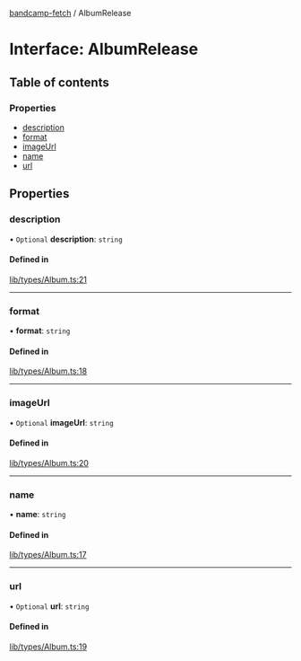 [bandcamp-fetch](../README.md) / AlbumRelease

# Interface: AlbumRelease

## Table of contents

### Properties

- [description](AlbumRelease.md#description)
- [format](AlbumRelease.md#format)
- [imageUrl](AlbumRelease.md#imageurl)
- [name](AlbumRelease.md#name)
- [url](AlbumRelease.md#url)

## Properties

### description

• `Optional` **description**: `string`

#### Defined in

[lib/types/Album.ts:21](https://github.com/patrickkfkan/bandcamp-fetch/blob/eace49c/src/lib/types/Album.ts#L21)

___

### format

• **format**: `string`

#### Defined in

[lib/types/Album.ts:18](https://github.com/patrickkfkan/bandcamp-fetch/blob/eace49c/src/lib/types/Album.ts#L18)

___

### imageUrl

• `Optional` **imageUrl**: `string`

#### Defined in

[lib/types/Album.ts:20](https://github.com/patrickkfkan/bandcamp-fetch/blob/eace49c/src/lib/types/Album.ts#L20)

___

### name

• **name**: `string`

#### Defined in

[lib/types/Album.ts:17](https://github.com/patrickkfkan/bandcamp-fetch/blob/eace49c/src/lib/types/Album.ts#L17)

___

### url

• `Optional` **url**: `string`

#### Defined in

[lib/types/Album.ts:19](https://github.com/patrickkfkan/bandcamp-fetch/blob/eace49c/src/lib/types/Album.ts#L19)
